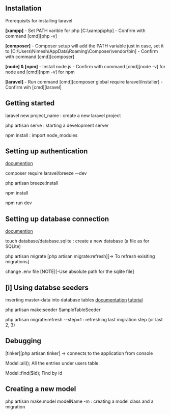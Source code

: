 ## Installation
Prerequisits for installing laravel

**[xampp]** 
    - Set PATH varible for php [C:\xampp\php]
    - Confirm with command [cmd][php -v]

**[composer]**
    - Composer setup will add the PATH variable just in case, set it to [C:\Users\Nimesh\AppData\Roaming\Composer\vendor\bin]
    - Confirm with command [cmd][composer]

**[node] & [npm]**
    - Install node.js
    - Confirm with command [cmd][node -v] for node and [cmd][npm -v] for npm

**[laravel]**
    - Run command [cmd][composer global require laravel/installer]
    - Confirm wih [cmd][laravel]

## Getting started

laravel new project_name : create a new laravel project

php artisan serve : starting a development server

npm install : import node_modules 

## Setting up authentication 
[documention](https://laravel.com/docs/8.x/starter-kits#laravel-breeze)

composer require laravel/breeze --dev  

php artisan breeze:install

npm install

npm run dev

## Setting up database connection
[documention](https://laravel.com/docs/8.x/database)

touch database/database.sqlite : create a new database (a file as for SQLite)

php artisan migrate [php artisan migrate:refresh][-> To refresh exisiting migrations]

change .env file [NOTE][-Use absolute path for the sqlite file]

## [i] Using databse seeders 

inserting master-data into database tables
[documentation](https://laravel.com/docs/8.x/seeding)
[tutorial](https://blog.hashvel.com/posts/insert-data-using-database-seeder-in-laravel/) 

php artisan make:seeder SampleTableSeeder

php artisan migrate:refresh --step=1 : refreshing last migration step (or last 2, 3) 

## Debugging 
[tinker][php artisan tinker] -> connects to the application from console 

Model::all(); All the entries under users table.

Model::find($id); Find by id

## Creating a new model

php artisan make:model modelName -m : creating a model class and a migration
